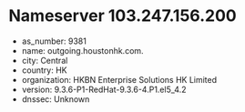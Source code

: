 # Nameserver 103.247.156.200

* as_number: 9381
* name: outgoing.houstonhk.com.
* city: Central
* country: HK
* organization: HKBN Enterprise Solutions HK Limited
* version: 9.3.6-P1-RedHat-9.3.6-4.P1.el5_4.2
* dnssec: Unknown
